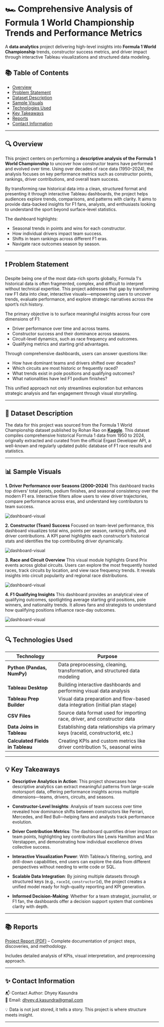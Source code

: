 # 🏎️ Comprehensive Analysis of Formula 1 World Championship Trends and Performance Metrics

A **data analytics** project delivering high-level insights into **Formula 1 World Championship** trends, constructor success metrics, and driver impact through interactive Tableau visualizations and structured data modeling.

## 📚 Table of Contents

- [Overview](#-overview)
- [Problem Statement](#-problem-statement)
- [Dataset Description](#-dataset-description)
- [Sample Visuals](#-sample-visuals)
- [Technologies Used](#-technologies-used)
- [Key Takeaways](#-key-takeaways)
- [Reports](#-reports)
- [Contact Information](#-contact-information)

---

## 🔍 Overview
This project centers on performing a **descriptive analysis of the Formula 1 World Championship** to uncover how constructor teams have performed and evolved over time. Using over decades of race data (1950–2024), the analysis focuses on key performance metrics such as constructor points, rankings, driver contributions, and overall team success.

By transforming raw historical data into a clean, structured format and presenting it through interactive Tableau dashboards, the project helps audiences explore trends, comparisons, and patterns with clarity. It aims to provide data-backed insights for F1 fans, analysts, and enthusiasts looking to understand the sport beyond surface-level statistics.

The dashboard highlights:
- Seasonal trends in points and wins for each constructor.
- How individual drivers impact team success.
- Shifts in team rankings across different F1 eras.
- Navigate race outcomes season by season.

---

## ❗ Problem Statement
Despite being one of the most data-rich sports globally, Formula 1's historical data is often fragmented, complex, and difficult to interpret without technical expertise. This project addresses that gap by transforming raw F1 data into clear, interactive visuals—empowering users to uncover trends, evaluate performance, and explore strategic narratives across the sport’s rich history.

The primary objective is to surface meaningful insights across four core dimensions of F1:

  - Driver performance over time and across teams.
  - Constructor success and their dominance across seasons.
  - Circuit-level dynamics, such as race frequency and outcomes.
  - Qualifying metrics and starting grid advantages.

Through comprehensive dashboards, users can answer questions like:

  - How have dominant teams and drivers shifted over decades?
  - Which circuits are most historic or frequently raced?
  - What trends exist in pole positions and qualifying outcomes?
  - What nationalities have led F1 podium finishes?

This unified approach not only streamlines exploration but enhances strategic analysis and fan engagement through visual storytelling.

--- 

## 🧩 Dataset Description
The data for this project was sourced from the Formula 1 World Championship dataset published by Rohan Rao on **[Kaggle](https://www.kaggle.com/datasets/rohanrao/formula-1-world-championship-1950-2020/data)**. This dataset compiles comprehensive historical Formula 1 data from 1950 to 2024, originally extracted and curated from the official Ergast Developer API, a well-known and regularly updated public database of F1 race results and statistics.

---

## 📊 Sample Visuals
**1. Driver Performance over Seasons (2000–2024)**
This dashboard tracks top drivers’ total points, podium finishes, and seasonal consistency over the modern F1 era. Interactive filters allow users to view driver trajectories, compare performance across eras, and understand key contributors to team success.

![dashboard-visual](https://github.com/user-attachments/assets/81b22e7c-51d5-4fbd-b8cb-f5897a6a1dbe)

**2. Constructor (Team) Success**
Focused on team-level performance, this dashboard visualizes total wins, points per season, ranking shifts, and driver contributions. A KPI panel highlights each constructor’s historical stats and identifies the top contributing driver dynamically.

![dashboard-visual](https://github.com/user-attachments/assets/7680d8d3-9d30-4492-a08d-d63976625701)

**3. Race and Circuit Overview**
This visual module highlights Grand Prix events across global circuits. Users can explore the most frequently hosted races, track circuits by location, and view race frequency trends. It reveals insights into circuit popularity and regional race distributions.

![dashboard-visual](https://github.com/user-attachments/assets/0a69d24f-3714-4522-9ad6-7048f5e33492)

**4. F1 Qualifying Insights**
This dashboard provides an analytical view of qualifying outcomes, spotlighting average starting grid positions, pole winners, and nationality trends. It allows fans and strategists to understand how qualifying positions influence race-day outcomes.

![dashboard-visual](https://github.com/user-attachments/assets/86aaab11-0198-4f97-abbe-997c621f1dd5)

---

## 🔍 Technologies Used

| **Technology**         | **Purpose**                                                                 |
|------------------------|------------------------------------------------------------------------------|
| **Python (Pandas, NumPy)** | Data preprocessing, cleaning, transformation, and structured data modeling       |
| **Tableau Desktop**    | Building interactive dashboards and performing visual data analysis         |
| **Tableau Prep Builder** | Visual data preparation and flow-based data integration (initial plan stage) |
| **CSV Files**          | Source data format used for importing race, driver, and constructor data     |
| **Data Joins in Tableau** | Establishing data relationships via primary keys (raceId, constructorId, etc.) |
| **Calculated Fields in Tableau** | Creating KPIs and custom metrics like driver contribution %, seasonal wins |


---

## 💡 Key Takeaways

- **Descriptive Analytics in Action**: This project showcases how descriptive analytics can extract meaningful patterns from large-scale motorsport data, offering performance insights across multiple dimensions—teams, drivers, circuits, and seasons.

- **Constructor-Level Insights**: Analysis of team success over time revealed how dominance shifts between constructors like Ferrari, Mercedes, and Red Bull—helping fans and analysts track performance evolution.

- **Driver Contribution Metrics**: The dashboard quantifies driver impact on team points, highlighting key contributors like Lewis Hamilton and Max Verstappen, and demonstrating how individual excellence drives collective success.

- **Interactive Visualization Power**: With Tableau’s filtering, sorting, and drill-down capabilities, end users can explore the data from different perspectives without needing to write code or SQL.

- **Scalable Data Integration**: By joining multiple datasets through structured keys (e.g., `raceId`, `constructorId`), the project creates a unified model ready for high-quality reporting and KPI generation.

- **Informed Decision-Making**: Whether for a team strategist, journalist, or F1 fan, the dashboards offer a decision support system that combines clarity with depth.



---

## 📚 Reports
[Project Report (PDF)](https://github.com/DK-3333/F1-Data-Analytics/blob/main/Project_Report.pdf) – Complete documentation of project steps, discoveries, and methodology.

Includes detailed analysis of KPIs, visual interpretation, and preprocessing approach.

---

## ✨ Contact Information

📬 Contact Author: Dhyey Kasundra <br> 
📧 Email: dhyey.d.kasundra@gmail.com

💡 Data is not just stored, it tells a story. This project is where structure meets insight.

---
